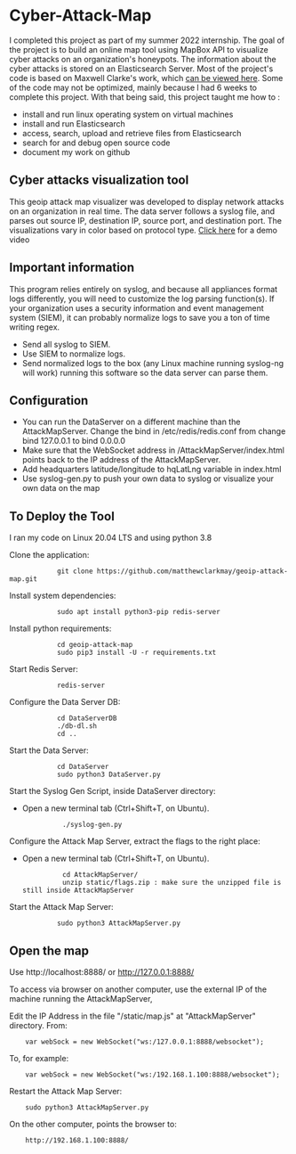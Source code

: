 # Cyber-Attack-Map

I completed this project as part of my summer 2022 internship. The goal of the project is to build an online map tool using MapBox API to visualize cyber attacks on an organization's honeypots. The information about the cyber attacks is stored on an Elasticsearch Server. Most of the project's code is based on Maxwell Clarke's work, which [can be viewed here](https://github.com/MatthewClarkMay/geoip-attack-map#important). Some of the code may not be optimized, mainly because l had 6 weeks to complete this project. With that being said, this project taught me how to :
* install and run linux operating system on virtual machines
* install and run Elasticsearch
* access, search, upload and retrieve files from Elasticsearch 
* search for and debug open source code
* document my work on github

## Cyber attacks visualization tool

This geoip attack map visualizer was developed to display network attacks on an organization in real time. The data server follows a syslog file, and parses out source IP, destination IP, source port, and destination port. The visualizations vary in color based on protocol type. [Click here](https://www.youtube.com/watch?v=t8NOJqvydkA) for a demo video

## Important information
This program relies entirely on syslog, and because all appliances format logs differently, you will need to customize the log parsing function(s). If your organization uses a security information and event management system (SIEM), it can probably normalize logs to save you a ton of time writing regex.

* Send all syslog to SIEM.
* Use SIEM to normalize logs.
* Send normalized logs to the box (any Linux machine running syslog-ng will work) running this software so the data server can parse them.

## Configuration
* You can run the DataServer on a different machine than the AttackMapServer. Change the bind in /etc/redis/redis.conf from change bind 127.0.0.1 to bind 0.0.0.0
* Make sure that the WebSocket address in /AttackMapServer/index.html points back to the IP address of the AttackMapServer.
* Add headquarters latitude/longitude to hqLatLng variable in index.html
* Use syslog-gen.py to push your own data to syslog or visualize your own data on the map

## To Deploy the Tool

I ran my code on Linux 20.04 LTS and using python 3.8

Clone the application:

                git clone https://github.com/matthewclarkmay/geoip-attack-map.git
               
Install system dependencies:

                sudo apt install python3-pip redis-server
                
Install python requirements:

                cd geoip-attack-map
                sudo pip3 install -U -r requirements.txt
Start Redis Server:

                redis-server
Configure the Data Server DB:

                cd DataServerDB
                ./db-dl.sh
                cd ..   
Start the Data Server:

                cd DataServer
                sudo python3 DataServer.py
Start the Syslog Gen Script, inside DataServer directory:

* Open a new terminal tab (Ctrl+Shift+T, on Ubuntu).

                ./syslog-gen.py                 
Configure the Attack Map Server, extract the flags to the right place:

* Open a new terminal tab (Ctrl+Shift+T, on Ubuntu).

                cd AttackMapServer/
                unzip static/flags.zip : make sure the unzipped file is still inside AttackMapServer
Start the Attack Map Server:

                sudo python3 AttackMapServer.py


## Open the map

Use http://localhost:8888/ or http://127.0.0.1:8888/

To access via browser on another computer, use the external IP of the machine running the AttackMapServer,

   Edit the IP Address in the file "/static/map.js" at "AttackMapServer" directory. From:

        var webSock = new WebSocket("ws:/127.0.0.1:8888/websocket");
        
   To, for example:

        var webSock = new WebSocket("ws:/192.168.1.100:8888/websocket");

Restart the Attack Map Server:

        sudo python3 AttackMapServer.py

On the other computer, points the browser to:

        http://192.168.1.100:8888/

